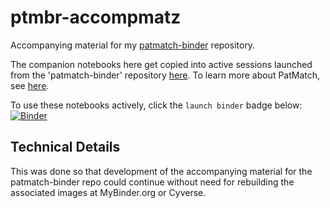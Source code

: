 # ptmbr-accompmatz
Accompanying material for my [patmatch-binder]((https://github.com/fomightez/patmatch-binder)) repository.

The companion notebooks here get copied into active sessions launched from the 'patmatch-binder' repository [here](https://github.com/fomightez/patmatch-binder). To learn more about PatMatch, see [here](https://github.com/fomightez/patmatch-binder).

To use these notebooks actively, click the `launch binder` badge below:  
[![Binder](https://mybinder.org/badge_logo.svg)](https://mybinder.org/v2/gh/fomightez/patmatch-binder/master?filepath=index.ipynb)


## Technical Details

This was done so that development of the accompanying material for the patmatch-binder repo could continue without need for rebuilding the associated images at MyBinder.org or Cyverse.
